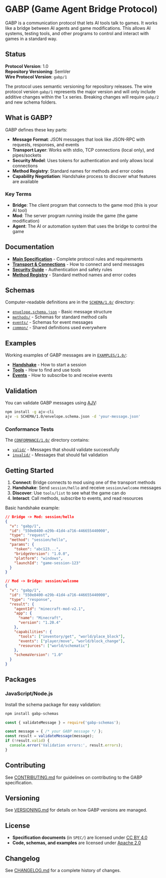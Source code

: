 # GABP (Game Agent Bridge Protocol)

GABP is a communication protocol that lets AI tools talk to games. It works like a bridge between AI agents and game modifications. This allows AI systems, testing tools, and other programs to control and interact with games in a standard way.

## Status

**Protocol Version**: 1.0  
**Repository Versioning**: SemVer  
**Wire Protocol Version**: `gabp/1`

The protocol uses semantic versioning for repository releases. The wire protocol version `gabp/1` represents the major version and will only include additive changes within the 1.x series. Breaking changes will require `gabp/2` and new schema folders.

## What is GABP?

GABP defines these key parts:
- **Message Format**: JSON messages that look like JSON-RPC with requests, responses, and events
- **Transport Layer**: Works with stdio, TCP connections (local only), and pipes/sockets
- **Security Model**: Uses tokens for authentication and only allows local connections  
- **Method Registry**: Standard names for methods and error codes
- **Capability Negotiation**: Handshake process to discover what features are available

### Key Terms

- **Bridge**: The client program that connects to the game mod (this is your AI tool)
- **Mod**: The server program running inside the game (the game modification)
- **Agent**: The AI or automation system that uses the bridge to control the game

## Documentation

- **[Main Specification](SPEC/1.0/gabp.md)** - Complete protocol rules and requirements
- **[Transport & Connections](SPEC/1.0/transport.md)** - How to connect and send messages  
- **[Security Guide](SPEC/1.0/security.md)** - Authentication and safety rules
- **[Method Registry](SPEC/1.0/registry.md)** - Standard method names and error codes

## Schemas

Computer-readable definitions are in the [`SCHEMA/1.0/`](SCHEMA/1.0/) directory:

- [`envelope.schema.json`](SCHEMA/1.0/envelope.schema.json) - Basic message structure
- [`methods/`](SCHEMA/1.0/methods/) - Schemas for standard method calls
- [`events/`](SCHEMA/1.0/events/) - Schemas for event messages
- [`common/`](SCHEMA/1.0/common/) - Shared definitions used everywhere

## Examples

Working examples of GABP messages are in [`EXAMPLES/1.0/`](EXAMPLES/1.0/):

- **[Handshake](EXAMPLES/1.0/handshake/)** - How to start a session
- **[Tools](EXAMPLES/1.0/tools/)** - How to find and use tools
- **[Events](EXAMPLES/1.0/events/)** - How to subscribe to and receive events

## Validation

You can validate GABP messages using [AJV](https://ajv.js.org/):

```bash
npm install -g ajv-cli
ajv -s SCHEMA/1.0/envelope.schema.json -d 'your-message.json'
```

### Conformance Tests

The [`CONFORMANCE/1.0/`](CONFORMANCE/1.0/) directory contains:
- [`valid/`](CONFORMANCE/1.0/valid/) - Messages that should validate successfully
- [`invalid/`](CONFORMANCE/1.0/invalid/) - Messages that should fail validation

## Getting Started

1. **Connect**: Bridge connects to mod using one of the transport methods
2. **Handshake**: Send `session/hello` and receive `session/welcome` messages
3. **Discover**: Use `tools/list` to see what the game can do
4. **Interact**: Call methods, subscribe to events, and read resources

Basic handshake example:

```json
// Bridge -> Mod: session/hello
{
  "v": "gabp/1",
  "id": "550e8400-e29b-41d4-a716-446655440000",
  "type": "request",
  "method": "session/hello",
  "params": {
    "token": "abc123...",
    "bridgeVersion": "1.0.0",
    "platform": "windows",
    "launchId": "game-session-123"
  }
}

// Mod -> Bridge: session/welcome
{
  "v": "gabp/1",
  "id": "550e8400-e29b-41d4-a716-446655440000",
  "type": "response",
  "result": {
    "agentId": "minecraft-mod-v2.1",
    "app": {
      "name": "Minecraft",
      "version": "1.20.4"
    },
    "capabilities": {
      "tools": ["inventory/get", "world/place_block"],
      "events": ["player/move", "world/block_change"],
      "resources": ["world/schematic"]
    },
    "schemaVersion": "1.0"
  }
}
```

## Packages

### JavaScript/Node.js

Install the schema package for easy validation:

```bash
npm install gabp-schemas
```

```javascript
const { validateMessage } = require('gabp-schemas');

const message = { /* your GABP message */ };
const result = validateMessage(message);
if (!result.valid) {
  console.error('Validation errors:', result.errors);
}
```

## Contributing

See [CONTRIBUTING.md](CONTRIBUTING.md) for guidelines on contributing to the GABP specification.

## Versioning

See [VERSIONING.md](VERSIONING.md) for details on how GABP versions are managed.

## License

- **Specification documents** (in `SPEC/`) are licensed under [CC BY 4.0](LICENSES/SPEC-LICENSE.txt)
- **Code, schemas, and examples** are licensed under [Apache 2.0](LICENSES/CODE-LICENSE.txt)

## Changelog

See [CHANGELOG.md](CHANGELOG.md) for a complete history of changes.